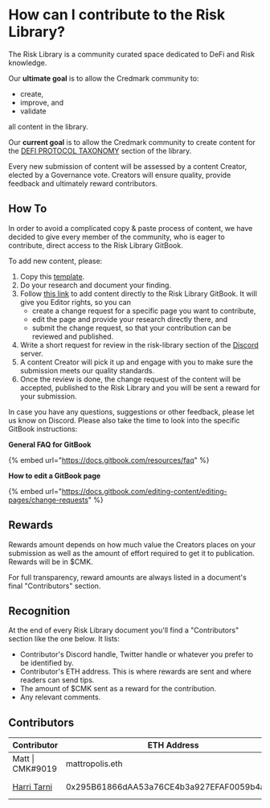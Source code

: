 # How can I contribute to the Risk Library?

The Risk Library is a community curated space dedicated to DeFi and Risk knowledge.

Our **ultimate goal** is to allow the Credmark community to:

* create,
* improve, and&#x20;
* validate

all content in the library.&#x20;

Our **current goal** is to allow the Credmark community to create content for the [DEFI PROTOCOL TAXONOMY](broken-reference) section of the library.&#x20;

Every new submission of content will be assessed by a content Creator, elected by a Governance vote. Creators will ensure quality, provide feedback and ultimately reward contributors.

## How To

In order to avoid a complicated copy & paste process of content, we have decided to give every member of the community, who is eager to contribute, direct access to the Risk Library GitBook.&#x20;

To add new content, please:

1. Copy this [template](https://docs.google.com/document/d/1imca84zG57NDZYdAmq-yj0eQcpfiPCf1P\_8YzUyaYSQ/edit?usp=sharing).
2. Do your research and document your finding.
3. Follow [this link](https://app.gitbook.com/invite/-MaWsKysgImxTlCSGQdb/-MaWsLg2elK2SDaF9fWn) to add content directly to the Risk Library GitBook. It will give you Editor rights, so you can
   * create a change request for a specific page you want to contribute,
   * edit the page and provide your research directly there, and
   * submit the change request, so that your contribution can be reviewed and published.
4. Write a short request for review in the risk-library section of the [Discord](https://discord.com/invite/BJbYSRDdtr) server.
5. A content Creator will pick it up and engage with you to make sure the submission meets our quality standards.&#x20;
6. Once the review is done, the change request of the content will be accepted, published to the Risk Library and you will be sent a reward for your submission.&#x20;

In case you have any questions, suggestions or other feedback, please let us know on Discord. Please also take the time to look into the specific GitBook instructions:

**General FAQ for GitBook**

{% embed url="https://docs.gitbook.com/resources/faq" %}

**How to edit a GitBook page**

{% embed url="https://docs.gitbook.com/editing-content/editing-pages/change-requests" %}

## Rewards

Rewards amount depends on how much value the Creators places on your submission as well as the amount of effort required to get it to publication. Rewards will be in $CMK.&#x20;

For full transparency, reward amounts are always listed in a document's final "Contributors" section.&#x20;

## Recognition

At the end of every Risk Library document you'll find a "Contributors" section like the one below. It lists:

* Contributor's Discord handle, Twitter handle or whatever you prefer to be identified by.
* Contributor's ETH address. This is where rewards are sent and where readers can send tips.
* The amount of $CMK sent as a reward for the contribution.
* Any relevant comments.

## Contributors

| Contributor                                 | ETH Address                                | Reward            | Contribution     |
| ------------------------------------------- | ------------------------------------------ | ----------------- | ---------------- |
| Matt \| CMK#9019                            | mattropolis.eth                            | 0 $CMK (internal) | Original version |
| [Harri Tarni](https://twitter.com/prmurphy) | 0x295B61866dAA53a76CE4b3a927EFAF0059b4a90A | 0 $CMK (internal) | Process update   |

